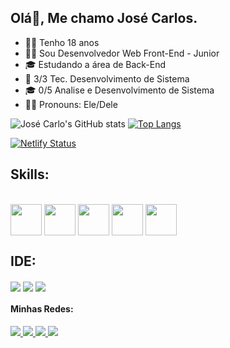 ## Olá👋, Me chamo José Carlos.
- 👦🏽 Tenho 18 anos
- 🧑‍💻 Sou Desenvolvedor Web Front-End - Junior
- 🎓 Estudando a área de Back-End
- 📔 3/3 Tec. Desenvolvimento de Sistema
- 🎓 0/5 Analise e Desenvolvimento de Sistema
- 🙋🏽 Pronouns: Ele/Dele

![José Carlo's GitHub stats](https://github-readme-stats.vercel.app/api?username=josecarlos006&show_icons=true&theme=dracula)
[![Top Langs](https://github-readme-stats.vercel.app/api/top-langs/?username=josecarlos006&layout=donut&theme=dracula)](https://github.com/josecarlos006/github-readme-stats)

[![Netlify Status](https://api.netlify.com/api/v1/badges/35a40b52-038e-4388-8053-0b9a17228e27/deploy-status)](https://ze-carlos-portifolio.netlify.app/)


## Skills:
<div><br>
   <img align="center" height="50" width="50" src="https://devicons.dev.br/icons?icon=CSS&theme=dark"/>
   <img align="center" height="50" width="50" src="https://devicons.dev.br/icons?icon=HTML&theme=dark"/>
   <img align="center" height="50" width="50" src="https://devicons.dev.br/icons?icon=Java&theme=light"/>
   <img align="center" height="50" width="50" src="https://devicons.dev.br/icons?icon=JavaScript&theme=light"/>
   <img align="center" height="50" width="50" src="https://devicons.dev.br/icons?icon=Python&theme=dark"/>
</div>

## IDE:
<div style="display: inline-block">
   <img align="center" src="https://img.shields.io/badge/Android_Studio-3DDC84?style=for-the-badge&logo=android-studio&logoColor=white" />
   <img align="center" src="https://img.shields.io/badge/sublime_text-%23575757.svg?&style=for-the-badge&logo=sublime-text&logoColor=important" />
   <img align="center" src="https://img.shields.io/badge/Visual_Studio_Code-0078D4?style=for-the-badge&logo=visual%20studio%20code&logoColor=white" />
</div>


#### Minhas Redes:

<a href="https://www.linkedin.com/in/jos%C3%A9-carlos-5b5893272/">
   <img src="https://img.shields.io/badge/LinkedIn-0077B5?style=for-the-badge&logo=linkedin&logoColor=white" />
 </a>
 <a href="https://linktr.ee/josecarlos081">
   <img src="https://img.shields.io/badge/website-000000?style=for-the-badge&logo=About.me&logoColor=white" />
 </a>
 <a href="https://instagram.com/z_carlos.kkj">
   <img src="https://img.shields.io/badge/Instagram-E4405F?style=for-the-badge&logo=instagram&logoColor=white" />
 </a>
 <a href="https://twitter.com/JosCarl31028089">
   <img src="https://img.shields.io/badge/Twitter-1DA1F2?style=for-the-badge&logo=twitter&logoColor=white" />
 </a>
